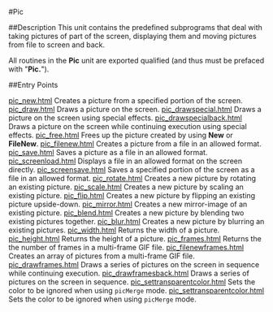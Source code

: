 
#Pic

##Description
This unit contains the predefined subprograms that deal with taking pictures of part of the screen, displaying them and moving pictures from file to screen and back.

All routines in the **Pic** unit are exported qualified (and thus must be prefaced with "**Pic.**").


##Entry Points

[pic_new.html](**New**)   Creates a picture from a specified portion of the screen.
[pic_draw.html](**Draw**)   Draws a picture on the screen.
[pic_drawspecial.html](**DrawSpecial**)   Draws a picture on the screen using special effects.
[pic_drawspecialback.html](**DrawSpecialBack**)   Draws a picture on the screen while continuing execution using special effects.
[pic_free.html](**Free**)   Frees up the picture created by using **New** or **FileNew**.
[pic_filenew.html](**FileNew**)   Creates a picture from a file in an allowed format.
[pic_save.html](**Save**)   Saves a picture as a file in an allowed format.
[pic_screenload.html](**ScreenLoad**)   Displays a file in an allowed format on the screen directly.
[pic_screensave.html](**ScreenSave**)   Saves a specified portion of the screen as a file in an allowed format.
[pic_rotate.html](**Rotate**)   Creates a new picture by rotating an existing picture.
[pic_scale.html](**Scale**)   Creates a new picture by scaling an existing picture.
[pic_flip.html](**Flip**)   Creates a new picture by flipping an existing picture upside-down.
[pic_mirror.html](**Mirror**)   Creates a new mirror-image of an existing picture.
[pic_blend.html](**Blend**)   Creates a new picture by blending two existing pictures together.
[pic_blur.html](**Blur**)   Creates a new picture by blurring an existing pictures.
[pic_width.html](**Width**)   Returns the width of a picture.
[pic_height.html](**Height**)   Returns the height of a picture.
[pic_frames.html](**Frames**)   Returns the the number of frames in a multi-frame GIF file.
[pic_filenewframes.html](**FileNewFrames**)   Creates an array of pictures from a multi-frame GIF file.
[pic_drawframes.html](**DrawFrames**)   Draws a series of pictures on the screen in sequence while continuing execution.
[pic_drawframesback.html](**DrawFramesBack**)   Draws a series of pictures on the screen in sequence.
[pic_settransparentcolor.html](**SetTransparentColor**)   Sets the color to be ignored when using `picMerge` mode.
[pic_settransparentcolor.html](**SetTransparentColour**)   Sets the color to be ignored when using `picMerge` mode.
